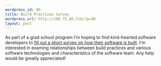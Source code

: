 ```yaml
--- 
wordpress_id: 90
title: Build Practices Survey
wordpress_url: http://208.75.86.216/?p=90
layout: post
---
```

As part of a grad school program I'm hoping to find kind-hearted software developers to <a href="http://www.graysky.org/survey.html">fill out a short survey on how their software is built</a>. I'm interested in examing relationships between build practices and various software technologies and characteristics of the software team. Any help would be greatly appreciated!
